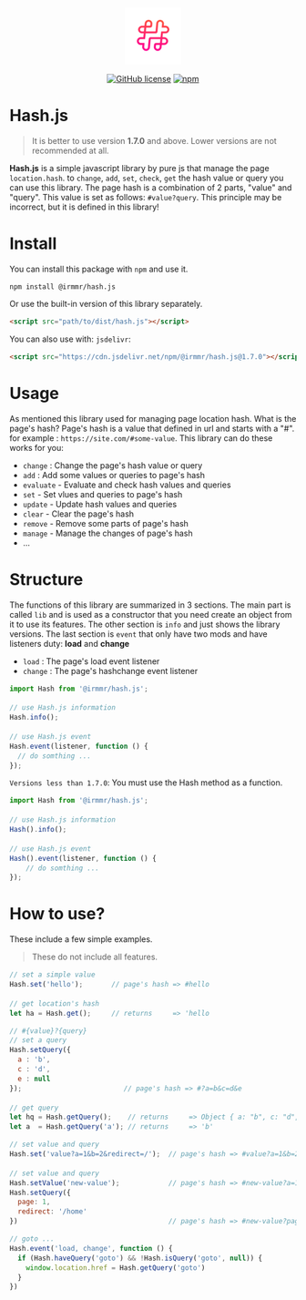 <p align="center"><a href="https://irmmr.github.io/hash.js/" target="_blank"><img width="100" src="https://raw.githubusercontent.com/irmmr/hash.js/master/logo/logo.png" alt="Hash Js"></a></p>

<p align="center">
  <a href="https://github.com/irmmr/hash.js/blob/master/LICENSE"><img alt="GitHub license" src="https://img.shields.io/github/license/irmmr/hash.js"></a>
  <a href="https://www.npmjs.com/package/@irmmr/hash.js"><img alt="npm" src="https://img.shields.io/npm/v/@irmmr/hash.js"></a>
</p>

# Hash.js
> It is better to use version **1.7.0** and above. Lower versions are not recommended at all.

**Hash.js** is a simple javascript library by pure js that manage the page `location.hash`. to `change`, `add`, `set`, `check`, `get` the hash value or query you can use this library. The page hash is a combination of 2 parts, "value" and "query". This value is set as follows: `#value?query`. This principle may be incorrect, but it is defined in this library!

# Install
You can install this package with ‍‍`npm` and use it.

```
npm install @irmmr/hash.js
```

Or use the built-in version of this library separately.
```html
<script src="path/to/dist/hash.js"></script>
```
You can also use with: `jsdelivr`:
```html
<script src="https://cdn.jsdelivr.net/npm/@irmmr/hash.js@1.7.0"></script>
```

# Usage
As mentioned this library used for managing page location hash. What is the page's hash? Page's hash is a value that defined in url and starts with a "#". for example : `https://site.com/#some-value`.
This library can do these works for you:
- `change` : Change the page's hash value or query
- `add` : Add some values or queries to page's hash
- `evaluate` - Evaluate and check hash values and queries
- `set` - Set vlues and queries to page's hash
- `update` - Update hash values and queries
- `clear` - Clear the page's hash
- `remove` - Remove some parts of page's hash
- `manage` - Manage the changes of page's hash
- ...

# Structure
The functions of this library are summarized in 3 sections. The main part is called `lib` and is used as a constructor that you need create an object from it to use its features. The other section is `info` and just shows the library versions. The last section is `event` that only have two mods and have listeners duty: **load** and **change**
- `load` : The page's load event listener
- `change` : The page's hashchange event listener
```javascript
import Hash from '@irmmr/hash.js';

// use Hash.js information
Hash.info();

// use Hash.js event
Hash.event(listener, function () {
  // do somthing ...
});
```
`Versions less than 1.7.0`: You must use the Hash method as a function.
```javascript
import Hash from '@irmmr/hash.js';

// use Hash.js information
Hash().info();

// use Hash.js event
Hash().event(listener, function () {
    // do somthing ...
});
```

# How to use?
These include a few simple examples.
> These do not include all features.
```javascript
// set a simple value
Hash.set('hello');       // page's hash => #hello

// get location's hash
let ha = Hash.get();     // returns     => 'hello
```
```javascript
// #{value}?{query}
// set a query
Hash.setQuery({
  a : 'b',
  c : 'd',
  e : null
});                         // page's hash => #?a=b&c=d&e

// get query
let hq = Hash.getQuery();    // returns     => Object { a: "b", c: "d", e: null }
let a  = Hash.getQuery('a'); // returns     => 'b'
```
```javascript
// set value and query
Hash.set('value?a=1&b=2&redirect=/');  // page's hash => #value?a=1&b=2&redirect=/

// set value and query
Hash.setValue('new-value');            // page's hash => #new-value?a=1&b=2&redirect=/
Hash.setQuery({
  page: 1,
  redirect: '/home'
})                                     // page's hash => #new-value?page=1&redirect=/home
```
```javascript
// goto ...
Hash.event('load, change', function () {
  if (Hash.haveQuery('goto') && !Hash.isQuery('goto', null)) {
    window.location.href = Hash.getQuery('goto')
  }
})
```
